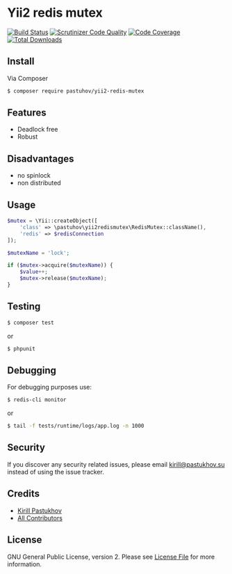 # Yii2 redis mutex

[![Build Status](https://travis-ci.org/pastuhov/yii2-redis-mutex.svg)](https://travis-ci.org/pastuhov/yii2-redis-mutex)
[![Scrutinizer Code Quality](https://scrutinizer-ci.com/g/pastuhov/yii2-redis-mutex/badges/quality-score.png?b=master)](https://scrutinizer-ci.com/g/pastuhov/yii2-redis-mutex/?branch=master)
[![Code Coverage](https://scrutinizer-ci.com/g/pastuhov/yii2-redis-mutex/badges/coverage.png?b=master)](https://scrutinizer-ci.com/g/pastuhov/yii2-redis-mutex/?branch=master)
[![Total Downloads](https://poser.pugx.org/pastuhov/yii2-redis-mutex/downloads)](https://packagist.org/packages/pastuhov/yii2-redis-mutex)

## Install

Via Composer

``` bash
$ composer require pastuhov/yii2-redis-mutex
```

## Features

* Deadlock free
* Robust

## Disadvantages
* no spinlock
* non distributed

## Usage

```php
$mutex = \Yii::createObject([
	'class' => \pastuhov\yii2redismutex\RedisMutex::className(),
	'redis' => $redisConnection
]);

$mutexName = 'lock';

if ($mutex->acquire($mutexName)) {
	$value++;
	$mutex->release($mutexName);
}
```

## Testing

```bash
$ composer test
```
or
```bash
$ phpunit
```

## Debugging

For debugging purposes use:

```bash
$ redis-cli monitor
```
or 

```bash
$ tail -f tests/runtime/logs/app.log -n 1000
```

## Security

If you discover any security related issues, please email kirill@pastukhov.su instead of using the issue tracker.

## Credits

- [Kirill Pastukhov](https://github.com/pastuhov)
- [All Contributors](../../contributors)

## License

GNU General Public License, version 2. Please see [License File](LICENSE) for more information.
